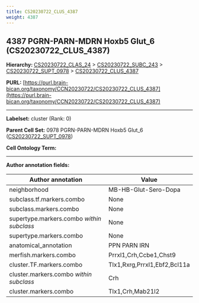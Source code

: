 ```yaml
---
title: CS20230722_CLUS_4387
weight: 4387
---
```

## 4387 PGRN-PARN-MDRN Hoxb5 Glut_6 (CS20230722_CLUS_4387)
<b>Hierarchy: </b>
[CS20230722_CLAS_24](../CS20230722_CLAS_24) >
[CS20230722_SUBC_243](../CS20230722_SUBC_243) >
[CS20230722_SUPT_0978](../CS20230722_SUPT_0978) >
[CS20230722_CLUS_4387](../CS20230722_CLUS_4387)

**PURL:** [https://purl.brain-bican.org/taxonomy/CCN20230722/CS20230722_CLUS_4387](https://purl.brain-bican.org/taxonomy/CCN20230722/CS20230722_CLUS_4387)

---


**Labelset:** cluster (Rank: 0)

**Parent Cell Set:** 0978 PGRN-PARN-MDRN Hoxb5 Glut_6 ([CS20230722_SUPT_0978](../CS20230722_SUPT_0978))



**Cell Ontology Term:** 

[MARKER GENES.]: #


---

[TRANSFERRED ANNOTATIONS.]: #


[AUTHOR ANNOTATION FIELDS.]: #


**Author annotation fields:**

| Author annotation | Value |
|-------------------|-------|
|neighborhood|MB-HB-Glut-Sero-Dopa|
|subclass.tf.markers.combo|None|
|subclass.markers.combo|None|
|supertype.markers.combo _within subclass_|None|
|supertype.markers.combo|None|
|anatomical_annotation|PPN PARN IRN|
|merfish.markers.combo|Prrxl1,Crh,Ccbe1,Chst9|
|cluster.TF.markers.combo|Tlx1,Rxrg,Prrxl1,Ebf2,Bcl11a|
|cluster.markers.combo _within subclass_|Crh|
|cluster.markers.combo|Tlx1,Crh,Mab21l2|
